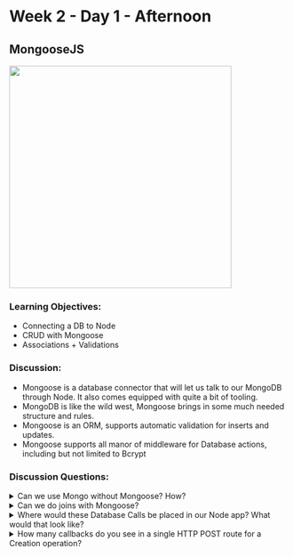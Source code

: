# Week 2 - Day 1 - Afternoon

## MongooseJS

<img src="https://coursework.vschool.io/content/images/2015/11/mongoosejs.png" width="400" alt="">

### Learning Objectives:
* Connecting a DB to Node
* CRUD with Mongoose
* Associations + Validations

### Discussion:
* Mongoose is a database connector that will let us talk to our MongoDB through Node. It also comes equipped with quite a bit of tooling.
* MongoDB is like the wild west, Mongoose brings in some much needed structure and rules.
* Mongoose is an ORM, supports automatic validation for inserts and updates.
* Mongoose supports all manor of middleware for Database actions, including but not limited to Bcrypt

### Discussion Questions:
<details><summary>Can we use Mongo without Mongoose? How?<summary>

</details>
<details><summary>Can we do joins with Mongoose?</summary>

</details>

<details><summary>Where would these Database Calls be placed in our Node app? What would that look like?<summary>

</details>
<details><summary>How many callbacks do you see in a single HTTP POST route for a Creation operation?</summary>

</details>